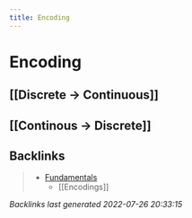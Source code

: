 ```yaml
---
title: Encoding
---
```


# Encoding

## [[Discrete -> Continuous]]

## [[Continous -> Discrete]]


































































































## Backlinks

> - [Fundamentals](Fundamentals.md)
>   - [[Encodings]]

_Backlinks last generated 2022-07-26 20:33:15_
